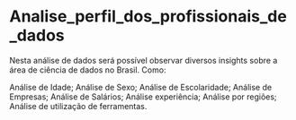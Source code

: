 # Analise_perfil_dos_profissionais_de_dados


Nesta análise de dados será possível observar diversos insights sobre a área de ciência de dados no Brasil.
Como:

Análise de Idade;
Análise de Sexo;
Análise de Escolaridade;
Análise de Empresas;
Análise de Salários;
Análise experiência;
Análise por regiões;
Análise de utilização de ferramentas.
